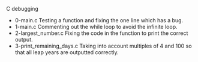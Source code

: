 C debugging

* 0-main.c Testing a function and fixing the one line which has a bug.
* 1-main.c Commenting out the while loop to avoid the infinite loop.
* 2-largest_number.c Fixing the code in the function to print the correct output.
* 3-print_remaining_days.c Taking into account multiples of 4 and 100 so that all leap years are outputted correctly.
